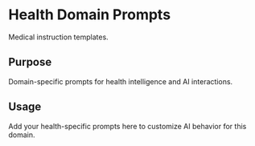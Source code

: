 # Health Domain Prompts

Medical instruction templates.

## Purpose

Domain-specific prompts for health intelligence and AI interactions.

## Usage

Add your health-specific prompts here to customize AI behavior for this domain.
